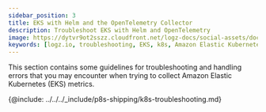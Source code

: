 ```yaml
---
sidebar_position: 3
title: EKS with Helm and the OpenTelemetry Collector
description: Troubleshoot EKS with Helm and OpenTelemetry
image: https://dytvr9ot2sszz.cloudfront.net/logz-docs/social-assets/docs-social.jpg
keywords: [logz.io, troubleshooting, EKS, k8s, Amazon Elastic Kubernetes, opentelemetry, helm, helm chart]
---
```


This section contains some guidelines for troubleshooting and handling errors that you may encounter when trying to collect Amazon Elastic Kubernetes (EKS) metrics. 

{@include: ../../../_include/p8s-shipping/k8s-troubleshooting.md}
